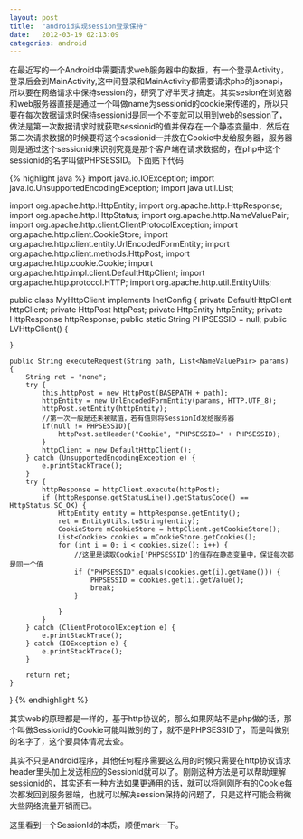```yaml
---
layout: post
title:  "android实现session登录保持"
date:   2012-03-19 02:13:09
categories: android
---
```


在最近写的一个Android中需要请求web服务器中的数据，有一个登录Activity，登录后会到MainActivity,这中间登录和MainActivity都需要请求php的jsonapi，所以要在网络请求中保持session的，研究了好半天才搞定。其实sesion在浏览器和web服务器直接是通过一个叫做name为sessionid的cookie来传递的，所以只要在每次数据请求时保持sessionid是同一个不变就可以用到web的session了，做法是第一次数据请求时就获取sessionid的值并保存在一个静态变量中，然后在第二次请求数据的时候要将这个sessionid一并放在Cookie中发给服务器，服务器则是通过这个sessionid来识别究竟是那个客户端在请求数据的，在php中这个sessionid的名字叫做PHPSESSID。下面贴下代码

{% highlight java %}
import java.io.IOException;
import java.io.UnsupportedEncodingException;
import java.util.List;

import org.apache.http.HttpEntity;
import org.apache.http.HttpResponse;
import org.apache.http.HttpStatus;
import org.apache.http.NameValuePair;
import org.apache.http.client.ClientProtocolException;
import org.apache.http.client.CookieStore;
import org.apache.http.client.entity.UrlEncodedFormEntity;
import org.apache.http.client.methods.HttpPost;
import org.apache.http.cookie.Cookie;
import org.apache.http.impl.client.DefaultHttpClient;
import org.apache.http.protocol.HTTP;
import org.apache.http.util.EntityUtils;

public class MyHttpClient implements InetConfig {
    private DefaultHttpClient httpClient;
    private HttpPost httpPost;
    private HttpEntity httpEntity;
    private HttpResponse httpResponse;
    public static String PHPSESSID = null;
    public LVHttpClient() {

    }

    public String executeRequest(String path, List<NameValuePair> params) {
        String ret = "none";
        try {
            this.httpPost = new HttpPost(BASEPATH + path);
            httpEntity = new UrlEncodedFormEntity(params, HTTP.UTF_8);
            httpPost.setEntity(httpEntity);
            //第一次一般是还未被赋值，若有值则将SessionId发给服务器
            if(null != PHPSESSID){
                httpPost.setHeader("Cookie", "PHPSESSID=" + PHPSESSID);
            }            
            httpClient = new DefaultHttpClient();
        } catch (UnsupportedEncodingException e) {
            e.printStackTrace();
        }
        try {
            httpResponse = httpClient.execute(httpPost);
            if (httpResponse.getStatusLine().getStatusCode() == HttpStatus.SC_OK) {
                HttpEntity entity = httpResponse.getEntity();
                ret = EntityUtils.toString(entity);
                CookieStore mCookieStore = httpClient.getCookieStore();
                List<Cookie> cookies = mCookieStore.getCookies();
                for (int i = 0; i < cookies.size(); i++) {
                    //这里是读取Cookie['PHPSESSID']的值存在静态变量中，保证每次都是同一个值
                    if ("PHPSESSID".equals(cookies.get(i).getName())) {
                        PHPSESSID = cookies.get(i).getValue();
                        break;
                    }

                }
            }
        } catch (ClientProtocolException e) {
            e.printStackTrace();
        } catch (IOException e) {
            e.printStackTrace();
        }

        return ret;
    }
}
{% endhighlight %}

其实web的原理都是一样的，基于http协议的，那么如果网站不是php做的话，那个叫做Sessionid的Cookie可能叫做别的了，就不是PHPSESSID了，而是叫做别的名字了，这个要具体情况去查。

其实不只是Android程序，其他任何程序需要这么用的时候只需要在http协议请求header里头加上发送相应的SessionId就可以了。刚刚这种方法是可以帮助理解sessionid的，其实还有一种方法如果更通用的话，就可以将刚刚所有的Cookie每次都发回到服务器端，也就可以解决session保持的问题了，只是这样可能会稍微大些网络流量开销而已。

这里看到一个SessionId的本质，顺便mark一下。